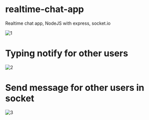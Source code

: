 # realtime-chat-app
Realtime chat app, NodeJS with express, socket.io


![1](https://user-images.githubusercontent.com/54606857/153729411-330cbb63-2b14-4502-bbf5-8be5ba05630a.PNG)

# Typing notify for other users

![2](https://user-images.githubusercontent.com/54606857/153729413-9bd22de7-2ea0-4579-9601-fa3683852126.PNG)


# Send message for other users in socket

![3](https://user-images.githubusercontent.com/54606857/153729415-3be775f2-dfb4-4a68-88c0-e2d31846c86c.PNG)

